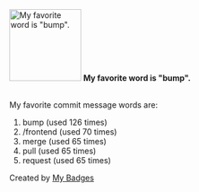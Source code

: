 <img src="https://my-badges.github.io/my-badges/favorite-word.png" alt="My favorite word is &quot;bump&quot;." title="My favorite word is &quot;bump&quot;." width="128">
<strong>My favorite word is &quot;bump&quot;.</strong>
<br><br>

My favorite commit message words are:

1. bump (used 126 times)
2. /frontend (used 70 times)
3. merge (used 65 times)
4. pull (used 65 times)
5. request (used 65 times)


Created by <a href="https://github.com/my-badges/my-badges">My Badges</a>